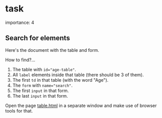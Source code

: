 # task

importance: 4

## Search for elements

Here's the document with the table and form.

How to find?...

1. The table with `id="age-table"`.
2. All `label` elements inside that table \(there should be 3 of them\).
3. The first `td` in that table \(with the word "Age"\).
4. The `form` with `name="search"`.
5. The first `input` in that form.
6. The last `input` in that form.

Open the page [table.html](https://github.com/CodefulDom/en.javascript.info/tree/a035351fcfceb747760a1d9bd2c652f624999a4a/2-ui/1-document/04-searching-elements-dom/1-find-elements/table.html) in a separate window and make use of browser tools for that.

